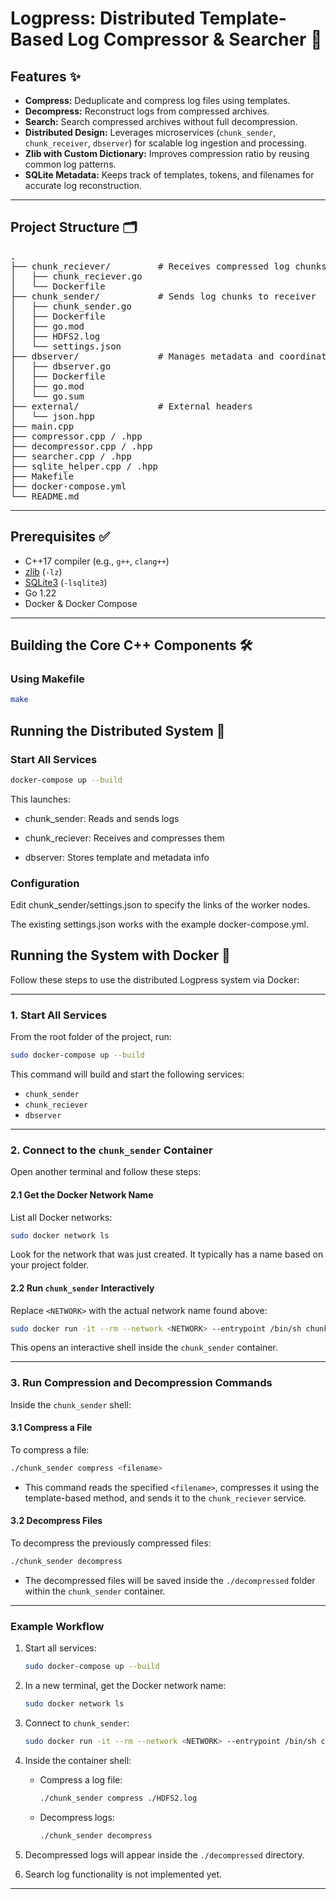 # Logpress: Distributed Template-Based Log Compressor & Searcher 🚀

## Features ✨

- **Compress:** Deduplicate and compress log files using templates.
- **Decompress:** Reconstruct logs from compressed archives.
- **Search:** Search compressed archives without full decompression.
- **Distributed Design:** Leverages microservices (`chunk_sender`, `chunk_receiver`, `dbserver`) for scalable log ingestion and processing.
- **Zlib with Custom Dictionary:** Improves compression ratio by reusing common log patterns.
- **SQLite Metadata:** Keeps track of templates, tokens, and filenames for accurate log reconstruction.

---

## Project Structure 🗂️

<pre>
.
├── chunk_reciever/         # Receives compressed log chunks (Go + Docker)
│   ├── chunk_reciever.go
│   └── Dockerfile
├── chunk_sender/           # Sends log chunks to receiver
│   ├── chunk_sender.go
│   ├── Dockerfile
│   ├── go.mod
│   ├── HDFS2.log
│   └── settings.json
├── dbserver/               # Manages metadata and coordination (Go)
│   ├── dbserver.go
│   ├── Dockerfile
│   ├── go.mod
│   └── go.sum
├── external/               # External headers
│   └── json.hpp
├── main.cpp
├── compressor.cpp / .hpp
├── decompressor.cpp / .hpp
├── searcher.cpp / .hpp
├── sqlite_helper.cpp / .hpp
├── Makefile
├── docker-compose.yml
└── README.md
</pre>

---

## Prerequisites ✅

- C++17 compiler (e.g., `g++`, `clang++`)
- [zlib](https://zlib.net/) (`-lz`)
- [SQLite3](https://sqlite.org/index.html) (`-lsqlite3`)
- Go 1.22
- Docker & Docker Compose

---

## Building the Core C++ Components 🛠️

### Using Makefile

```bash
make
```

## Running the Distributed System 🧱

### Start All Services

```bash
docker-compose up --build
```

This launches:

- chunk_sender: Reads and sends logs

- chunk_reciever: Receives and compresses them

- dbserver: Stores template and metadata info

### Configuration

Edit chunk_sender/settings.json to specify the links of the worker nodes.

The existing settings.json works with the example docker-compose.yml.

## Running the System with Docker 🐳

Follow these steps to use the distributed Logpress system via Docker:

---

### 1. Start All Services

From the root folder of the project, run:

```bash
sudo docker-compose up --build
```

This command will build and start the following services:

- `chunk_sender`
- `chunk_reciever`
- `dbserver`

---

### 2. Connect to the `chunk_sender` Container

Open another terminal and follow these steps:

#### 2.1 Get the Docker Network Name

List all Docker networks:

```bash
sudo docker network ls
```

Look for the network that was just created. It typically has a name based on your project folder.

#### 2.2 Run `chunk_sender` Interactively

Replace `<NETWORK>` with the actual network name found above:

```bash
sudo docker run -it --rm --network <NETWORK> --entrypoint /bin/sh chunk_sender
```

This opens an interactive shell inside the `chunk_sender` container.

---

### 3. Run Compression and Decompression Commands

Inside the `chunk_sender` shell:

#### 3.1 Compress a File

To compress a file:

```bash
./chunk_sender compress <filename>
```

- This command reads the specified `<filename>`, compresses it using the template-based method, and sends it to the `chunk_reciever` service.

#### 3.2 Decompress Files

To decompress the previously compressed files:

```bash
./chunk_sender decompress
```

- The decompressed files will be saved inside the `./decompressed` folder within the `chunk_sender` container.

---

### Example Workflow

1. Start all services:

   ```bash
   sudo docker-compose up --build
   ```

2. In a new terminal, get the Docker network name:

   ```bash
   sudo docker network ls
   ```

3. Connect to `chunk_sender`:

   ```bash
   sudo docker run -it --rm --network <NETWORK> --entrypoint /bin/sh chunk_sender
   ```

4. Inside the container shell:

   - Compress a log file:

     ```bash
     ./chunk_sender compress ./HDFS2.log
     ```

   - Decompress logs:

     ```bash
     ./chunk_sender decompress
     ```

5. Decompressed logs will appear inside the `./decompressed` directory.

6. Search log functionality is not implemented yet.

---
